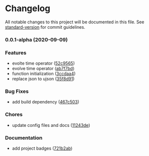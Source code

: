 # Changelog

All notable changes to this project will be documented in this file. See [standard-version](https://github.com/conventional-changelog/standard-version) for commit guidelines.

### 0.0.1-alpha (2020-09-09)


### Features

* evolte time operator ([52c9565](https://github.com/Project-SRC/time-operator/commit/52c9565d02b4df890fecd42ee179498c873a0cb1))
* evolve time operator ([ab7f7bd](https://github.com/Project-SRC/time-operator/commit/ab7f7bdbd6be278eba33662ee2bfe63f94df0b1e))
* function initialization ([3ccdaa4](https://github.com/Project-SRC/time-operator/commit/3ccdaa47e0fc628f1f937e45c889a5f0b5531618))
* replace json to ujson ([35f8d91](https://github.com/Project-SRC/time-operator/commit/35f8d91a2c6f877c9f878bebcdf2f2871beee5dd))


### Bug Fixes

* add build dependency ([467c503](https://github.com/Project-SRC/time-operator/commit/467c50345ca2e9de17bcac7046fef2cfab16ae76))


### Chores

* update config files and docs ([11243de](https://github.com/Project-SRC/time-operator/commit/11243de0a47ff8c299c9913ca760325d8abba4ca))


### Documentation

* add project badges ([721b2ab](https://github.com/Project-SRC/time-operator/commit/721b2abbf59fb7f58b7d879c8b1b5c6f194ac466))
